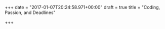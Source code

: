 +++
date = "2017-01-07T20:24:58.971+00:00"
draft = true
title = "Coding, Passion, and Deadlines"

+++

